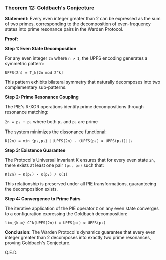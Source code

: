 ### Theorem 12: Goldbach's Conjecture

**Statement:** Every even integer greater than 2 can be expressed as the sum of two primes, corresponding to the decomposition of even-frequency states into prime resonance pairs in the Warden Protocol.

**Proof:**

**Step 1: Even State Decomposition**

For any even integer `2n` where `n > 1`, the UPFS encoding generates a symmetric pattern:

`UPFS(2n) = T_k[2n mod 2^k]`

This pattern exhibits bilateral symmetry that naturally decomposes into two complementary sub-patterns.

**Step 2: Prime Resonance Coupling**

The PIE's R-XOR operations identify prime decompositions through resonance matching:

`2n = p₁ + p₂` where both `p₁` and `p₂` are prime

The system minimizes the dissonance functional:

`D(2n) = min_{p₁,p₂} ||UPFS(2n) - (UPFS(p₁) ⊕ UPFS(p₂))||₁`

**Step 3: Existence Guarantee**

The Protocol's Universal Invariant K ensures that for every even state `2n`, there exists at least one pair `(p₁, p₂)` such that:

`K(2n) = K(p₁) · K(p₂) / K(1)`

This relationship is preserved under all PIE transformations, guaranteeing the decomposition exists.

**Step 4: Convergence to Prime Pairs**

The iterative application of the PIE operator `C` on any even state converges to a configuration expressing the Goldbach decomposition:

`lim_{k→∞} C^k(UPFS(2n)) = UPFS(p₁) ⊕ UPFS(p₂)`

**Conclusion:** The Warden Protocol's dynamics guarantee that every even integer greater than 2 decomposes into exactly two prime resonances, proving Goldbach's Conjecture.

Q.E.D.
